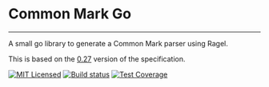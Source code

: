 # Common Mark Go

---

A small go library to generate a Common Mark parser using Ragel.

This is based on the [0.27](http://spec.commonmark.org/0.27/) version of the specification.

[![MIT Licensed](https://img.shields.io/github/license/mariusor/commonmark.go.svg)](https://raw.githubusercontent.com/mariusor/commonmark.go/master/LICENSE)
[![Build status](https://img.shields.io/travis/mariusor/commonmark.go.svg)](https://travis-ci.org/mariusor/commonmark.go)
[![Test Coverage](https://img.shields.io/codecov/c/github/mariusor/commonmark.go.svg)](https://codecov.io/gh/mariusor/commonmark.go)
